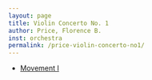 ```yaml
---
layout: page
title: Violin Concerto No. 1
author: Price, Florence B.
inst: orchestra
permalink: /price-violin-concerto-no1/
---
```


- <a href="https://dwshadle.github.io/test/price-violin-concerto-no1/mvt1" target="_blank">Movement I</a>
